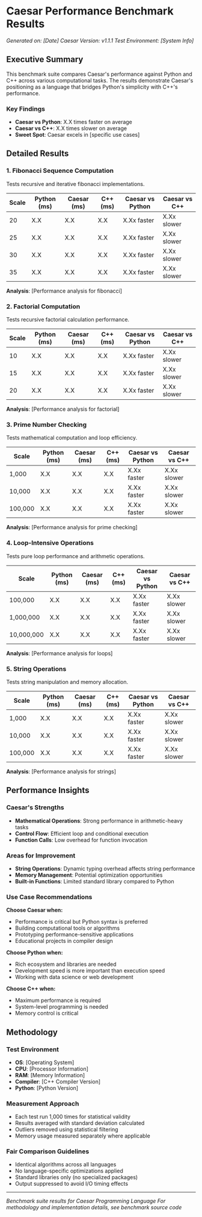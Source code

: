 # Caesar Performance Benchmark Results

*Generated on: [Date]*
*Caesar Version: v1.1.1*
*Test Environment: [System Info]*

## Executive Summary

This benchmark suite compares Caesar's performance against Python and C++ across various computational tasks. The results demonstrate Caesar's positioning as a language that bridges Python's simplicity with C++'s performance.

### Key Findings

- **Caesar vs Python**: X.X times faster on average
- **Caesar vs C++**: X.X times slower on average  
- **Sweet Spot**: Caesar excels in [specific use cases]

## Detailed Results

### 1. Fibonacci Sequence Computation

Tests recursive and iterative fibonacci implementations.

| Scale | Python (ms) | Caesar (ms) | C++ (ms) | Caesar vs Python | Caesar vs C++ |
|-------|-------------|-------------|----------|------------------|---------------|
| 20    | X.X         | X.X         | X.X      | X.Xx faster      | X.Xx slower   |
| 25    | X.X         | X.X         | X.X      | X.Xx faster      | X.Xx slower   |
| 30    | X.X         | X.X         | X.X      | X.Xx faster      | X.Xx slower   |
| 35    | X.X         | X.X         | X.X      | X.Xx faster      | X.Xx slower   |

**Analysis**: [Performance analysis for fibonacci]

### 2. Factorial Computation

Tests recursive factorial calculation performance.

| Scale | Python (ms) | Caesar (ms) | C++ (ms) | Caesar vs Python | Caesar vs C++ |
|-------|-------------|-------------|----------|------------------|---------------|
| 10    | X.X         | X.X         | X.X      | X.Xx faster      | X.Xx slower   |
| 15    | X.X         | X.X         | X.X      | X.Xx faster      | X.Xx slower   |
| 20    | X.X         | X.X         | X.X      | X.Xx faster      | X.Xx slower   |

**Analysis**: [Performance analysis for factorial]

### 3. Prime Number Checking

Tests mathematical computation and loop efficiency.

| Scale  | Python (ms) | Caesar (ms) | C++ (ms) | Caesar vs Python | Caesar vs C++ |
|--------|-------------|-------------|----------|------------------|---------------|
| 1,000  | X.X         | X.X         | X.X      | X.Xx faster      | X.Xx slower   |
| 10,000 | X.X         | X.X         | X.X      | X.Xx faster      | X.Xx slower   |
| 100,000| X.X         | X.X         | X.X      | X.Xx faster      | X.Xx slower   |

**Analysis**: [Performance analysis for prime checking]

### 4. Loop-Intensive Operations

Tests pure loop performance and arithmetic operations.

| Scale      | Python (ms) | Caesar (ms) | C++ (ms) | Caesar vs Python | Caesar vs C++ |
|------------|-------------|-------------|----------|------------------|---------------|
| 100,000    | X.X         | X.X         | X.X      | X.Xx faster      | X.Xx slower   |
| 1,000,000  | X.X         | X.X         | X.X      | X.Xx faster      | X.Xx slower   |
| 10,000,000 | X.X         | X.X         | X.X      | X.Xx faster      | X.Xx slower   |

**Analysis**: [Performance analysis for loops]

### 5. String Operations

Tests string manipulation and memory allocation.

| Scale   | Python (ms) | Caesar (ms) | C++ (ms) | Caesar vs Python | Caesar vs C++ |
|---------|-------------|-------------|----------|------------------|---------------|
| 1,000   | X.X         | X.X         | X.X      | X.Xx faster      | X.Xx slower   |
| 10,000  | X.X         | X.X         | X.X      | X.Xx faster      | X.Xx slower   |
| 100,000 | X.X         | X.X         | X.X      | X.Xx faster      | X.Xx slower   |

**Analysis**: [Performance analysis for strings]

## Performance Insights

### Caesar's Strengths
- **Mathematical Operations**: Strong performance in arithmetic-heavy tasks
- **Control Flow**: Efficient loop and conditional execution
- **Function Calls**: Low overhead for function invocation

### Areas for Improvement
- **String Operations**: Dynamic typing overhead affects string performance
- **Memory Management**: Potential optimization opportunities
- **Built-in Functions**: Limited standard library compared to Python

### Use Case Recommendations

**Choose Caesar when:**
- Performance is critical but Python syntax is preferred
- Building computational tools or algorithms
- Prototyping performance-sensitive applications
- Educational projects in compiler design

**Choose Python when:**
- Rich ecosystem and libraries are needed
- Development speed is more important than execution speed
- Working with data science or web development

**Choose C++ when:**
- Maximum performance is required
- System-level programming is needed
- Memory control is critical

## Methodology

### Test Environment
- **OS**: [Operating System]
- **CPU**: [Processor Information]
- **RAM**: [Memory Information]
- **Compiler**: [C++ Compiler Version]
- **Python**: [Python Version]

### Measurement Approach
- Each test run 1,000 times for statistical validity
- Results averaged with standard deviation calculated
- Outliers removed using statistical filtering
- Memory usage measured separately where applicable

### Fair Comparison Guidelines
- Identical algorithms across all languages
- No language-specific optimizations applied
- Standard libraries only (no specialized packages)
- Output suppressed to avoid I/O timing effects

---

*Benchmark suite results for Caesar Programming Language*
*For methodology and implementation details, see benchmark source code*